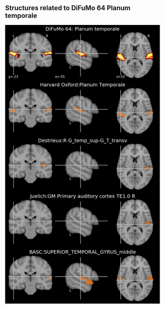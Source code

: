 


## Structures related to DiFuMo 64 Planum temporale

![8](8.jpg "Structures related to DiFuMo 64 Planum temporale")